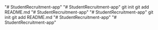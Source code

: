 "# StudentRecruitment-app" 
"# StudentRecruitment-app"  git init git add README.md
"# StudentRecruitment-app" 
"# StudentRecruitment-app"  git init git add README.md
"# StudentRecruitment-app" 
"# StudentRecruitment-app" 
